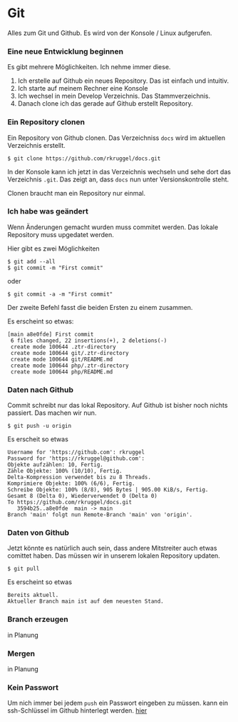 # Git
Alles zum Git und Github. Es wird von der Konsole / Linux aufgerufen.


### Eine neue Entwicklung beginnen
Es gibt mehrere Möglichkeiten. Ich nehme immer diese.

1. Ich erstelle auf Github ein neues Repository. Das ist einfach und intuitiv. 
2. Ich starte auf meinem Rechner eine Konsole
3. Ich wechsel in mein Develop Verzeichnis. Das Stammverzeichnis. 
4. Danach clone ich das gerade auf Github erstellt Repository.

### Ein Repository clonen
Ein Repository von Github clonen. Das Verzeichniss `docs` wird im aktuellen Verzeichnis erstellt.

    $ git clone https://github.com/rkruggel/docs.git

In der Konsole kann ich jetzt in das Verzeichnis wechseln und sehe dort das Verzeichnis `.git`. Das zeigt an, dass `docs` nun unter Versionskontrolle steht.

Clonen braucht man ein Repository nur einmal.

### Ich habe was geändert

Wenn Änderungen gemacht wurden muss commitet werden. Das lokale Repository muss upgedatet werden.

Hier gibt es zwei Möglichkeiten

    $ git add --all
    $ git commit -m "First commit"
    
oder

    $ git commit -a -m "First commit"

Der zweite Befehl fasst die beiden Ersten zu einem zusammen.


Es erscheint so etwas:

    [main a8e0fde] First commit
     6 files changed, 22 insertions(+), 2 deletions(-)
     create mode 100644 .ztr-directory
     create mode 100644 git/.ztr-directory
     create mode 100644 git/README.md
     create mode 100644 php/.ztr-directory
     create mode 100644 php/README.md


### Daten nach Github
Commit schreibt nur das lokal Repository. Auf Github ist bisher noch nichts passiert. Das machen wir nun.

    $ git push -u origin
    
Es erscheit so etwas

    Username for 'https://github.com': rkruggel
    Password for 'https://rkruggel@github.com': 
    Objekte aufzählen: 10, Fertig.
    Zähle Objekte: 100% (10/10), Fertig.
    Delta-Kompression verwendet bis zu 8 Threads.
    Komprimiere Objekte: 100% (6/6), Fertig.
    Schreibe Objekte: 100% (8/8), 905 Bytes | 905.00 KiB/s, Fertig.
    Gesamt 8 (Delta 0), Wiederverwendet 0 (Delta 0)
    To https://github.com/rkruggel/docs.git
       3594b25..a8e0fde  main -> main
    Branch 'main' folgt nun Remote-Branch 'main' von 'origin'.


### Daten von Github

Jetzt könnte es natürlich auch sein, dass andere Mitstreiter auch etwas  comittet haben. Das müssen wir in unserem lokalen Repository updaten.

    $ git pull
    
Es erscheint so etwas
 
    Bereits aktuell.
    Aktueller Branch main ist auf dem neuesten Stand.


### Branch erzeugen
in Planung

### Mergen
in Planung

### Kein Passwort
Um nich immer bei jedem  `push` ein Passwort eingeben zu müssen. kann ein ssh-Schlüssel im Github hinterlegt werden. [hier](ssh_in_github)
